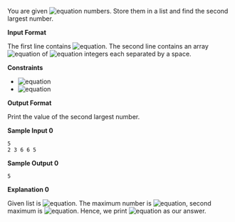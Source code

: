 You are given ![equation](http://latex.codecogs.com/svg.latex?\inline&space;n) numbers. Store them in a list and find the second largest number.

__Input Format__

The first line contains ![equation](http://latex.codecogs.com/svg.latex?\inline&space;n). The second line contains an array ![equation](http://latex.codecogs.com/svg.latex?\inline&space;A[]) of ![equation](http://latex.codecogs.com/svg.latex?\inline&space;n) integers each separated by a space.

__Constraints__
* ![equation](https://latex.codecogs.com/svg.latex?\inline&space;2&space;\leq&space;n&space;\leq&space;10)
* ![equation](https://latex.codecogs.com/svg.latex?\inline&space;-100&space;\leq&space;A[i]]&space;\leq&space;100)

__Output Format__

Print the value of the second largest number.

__Sample Input 0__
```commandline
5
2 3 6 6 5
```
__Sample Output 0__
```commandline
5
```
__Explanation 0__

Given list is ![equation](https://latex.codecogs.com/svg.latex?\inline&space;[2,&space;3,&space;6,&space;6,&space;5]). The maximum number is ![equation](http://latex.codecogs.com/svg.latex?\inline&space;6), second maximum is ![equation](http://latex.codecogs.com/svg.latex?\inline&space;5). Hence, we print ![equation](http://latex.codecogs.com/svg.latex?\inline&space;5) as our answer.